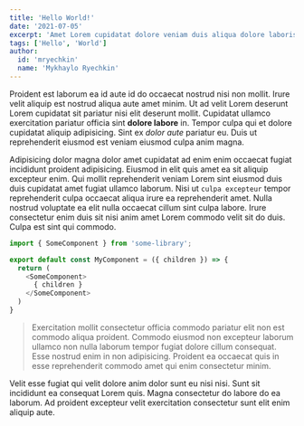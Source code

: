 ```yaml
---
title: 'Hello World!'
date: '2021-07-05'
excerpt: 'Amet Lorem cupidatat dolore veniam duis aliqua dolore laboris exercitation ad do sit.'
tags: ['Hello', 'World']
author:
  id: 'mryechkin'
  name: 'Mykhaylo Ryechkin'
---
```


Proident est laborum ea id aute id do occaecat nostrud nisi non mollit. Irure velit aliquip est nostrud aliqua aute amet minim. Ut ad velit Lorem deserunt Lorem cupidatat sit pariatur nisi elit deserunt mollit. Cupidatat ullamco exercitation pariatur officia sint **dolore labore** in. Tempor culpa qui et dolore cupidatat aliquip adipisicing. Sint ex _dolor aute_ pariatur eu. Duis ut reprehenderit eiusmod est veniam eiusmod culpa anim magna.

Adipisicing dolor magna dolor amet cupidatat ad enim enim occaecat fugiat incididunt proident adipisicing. Eiusmod in elit quis amet ea sit aliquip excepteur enim. Qui mollit reprehenderit veniam Lorem sint eiusmod duis duis cupidatat amet fugiat ullamco laborum. Nisi ut `culpa excepteur` tempor reprehenderit culpa occaecat aliqua irure ea reprehenderit amet. Nulla nostrud voluptate ea elit nulla occaecat cillum sint culpa labore. Irure consectetur enim duis sit nisi anim amet Lorem commodo velit sit do duis. Culpa est sint qui commodo.

```js
import { SomeComponent } from 'some-library';

export default const MyComponent = ({ children }) => {
  return (
    <SomeComponent>
      { children }
    </SomeComponent>
  )
}
```

> Exercitation mollit consectetur officia commodo pariatur elit non est commodo aliqua proident. Commodo eiusmod non excepteur laborum ullamco non nulla laborum tempor fugiat dolore cillum consequat. Esse nostrud enim in non adipisicing. Proident ea occaecat quis in esse reprehenderit commodo amet qui enim consectetur minim.

Velit esse fugiat qui velit dolore anim dolor sunt eu nisi nisi. Sunt sit incididunt ea consequat Lorem quis. Magna consectetur do labore do ea laborum. Ad proident excepteur velit exercitation consectetur sunt elit enim aliquip aute.
